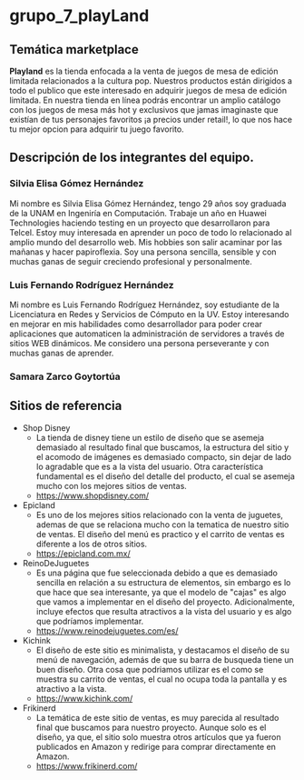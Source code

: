 # grupo_7_playLand
## Temática marketplace
**Playland** es la tienda enfocada a la venta de juegos de mesa de edición limitada relacionados a la cultura pop. Nuestros productos están dirigidos a todo el publico que este interesado en adquirir juegos de mesa de edición limitada. En nuestra tienda en línea podrás encontrar un amplio catálogo con los juegos de mesa más hot y exclusivos que jamas imaginaste que existían de tus personajes favoritos ¡a precios under retail!, lo que nos hace tu mejor opcion para adquirir tu juego favorito.
## Descripción de los integrantes del equipo.
### Silvia Elisa Gómez Hernández
Mi nombre es Silvia Elisa Gómez Hernández, tengo 29 años soy graduada de la UNAM en Ingeniría en Computación. Trabaje un año en Huawei Technologies haciendo testing en un proyecto que desarrollaron para Telcel. Estoy muy interesada en aprender un poco de todo lo relacionado al amplio mundo del desarrollo web. Mis hobbies son salir acaminar por las mañanas y hacer papiroflexia. Soy una persona sencilla, sensible y con muchas ganas de seguir creciendo profesional y personalmente.
### Luis Fernando Rodríguez Hernández
Mi nombre es Luis Fernando Rodríguez Hernández, soy estudiante de la Licenciatura en Redes y Servicios de Cómputo en la UV. Estoy interesando en mejorar en mis habilidades como desarrollador para poder crear aplicaciones que automaticen la administración de servidores a través de sitios WEB dinámicos. Me considero una persona perseverante y con muchas ganas de aprender.
### Samara Zarco Goytortúa
## Sitios de referencia
* Shop Disney
    * La tienda de disney tiene un estilo de diseño que se asemeja demasiado al resultado final que buscamos, la estructura del sitio y el acomodo de imágenes es demasiado compacto, sin dejar de lado lo agradable que es a la vista del usuario. Otra característica fundamental es el diseño del detalle del producto, el cual se asemeja mucho con los mejores sitios de ventas.
    * https://www.shopdisney.com/
* Epicland
    * Es uno de los mejores sitios relacionado con la venta de juguetes, ademas de que se relaciona mucho con la tematica de nuestro sitio de ventas. El diseño del menú es practico y el carrito de ventas es diferente a los de otros sitios.
    * https://epicland.com.mx/
* ReinoDeJuguetes
    * Es una página que fue seleccionada debido a que es demasiado sencilla en relación a su estructura de elementos, sin embargo es lo que hace que sea interesante, ya que el modelo de "cajas" es algo que vamos a implementar en el diseño del proyecto. Adicionalmente, incluye efectos que resulta atractivos a la vista del usuario y es algo que podríamos implementar.
    * https://www.reinodejuguetes.com/es/
* Kichink
    * El diseño de este sitio es minimalista, y destacamos el diseño de su menú de navegación, además de que su barra de busqueda tiene un buen diseño. Otra cosa que podriamos utilizar es el como se muestra su carrito de ventas, el cual no ocupa toda la pantalla y es atractivo a la vista.
    * https://www.kichink.com/
* Frikinerd
    * La temática de este sitio de ventas, es muy parecida al resultado final que buscamos para nuestro proyecto. Aunque solo es el diseño, ya que, el sitio solo muestra otros artículos que ya fueron publicados en Amazon y redirige para comprar directamente en Amazon.
    * https://www.frikinerd.com/

